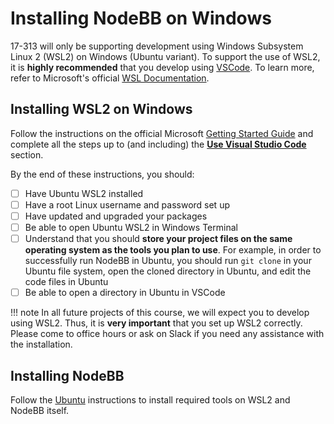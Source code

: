 # Installing NodeBB on Windows

17-313 will only be supporting development using Windows Subsystem Linux 2 (WSL2) on Windows (Ubuntu variant). To support the use of WSL2, it is **highly recommended** that you develop using [VSCode](https://code.visualstudio.com/download). To learn more, refer to Microsoft's official [WSL Documentation](https://learn.microsoft.com/en-us/windows/wsl/about).

## Installing WSL2 on Windows

Follow the instructions on the official Microsoft [Getting Started Guide](https://learn.microsoft.com/en-us/windows/wsl/setup/environment#get-started) and complete all the steps up to (and including) the [**Use Visual Studio Code**](https://learn.microsoft.com/en-us/windows/wsl/setup/environment#use-visual-studio-code) section.

By the end of these instructions, you should:

- [ ] Have Ubuntu WSL2 installed
- [ ] Have a root Linux username and password set up
- [ ] Have updated and upgraded your packages
- [ ] Be able to open Ubuntu WSL2 in Windows Terminal
- [ ] Understand that you should **store your project files on the same operating system as the tools you plan to use**. For example, in order to successfully run NodeBB in Ubuntu, you should run `git clone` in your Ubuntu file system, open the cloned directory in Ubuntu, and edit the code files in Ubuntu
- [ ] Be able to open a directory in Ubuntu in VSCode

!!! note
    In all future projects of this course, we will expect you to develop using WSL2. Thus, it is **very important** that you set up WSL2 correctly. Please come to office hours or ask on Slack if you need any assistance with the installation.

## Installing NodeBB

Follow the [Ubuntu](/projects/P1/installation/ubuntu) instructions to install required tools on WSL2 and NodeBB itself.